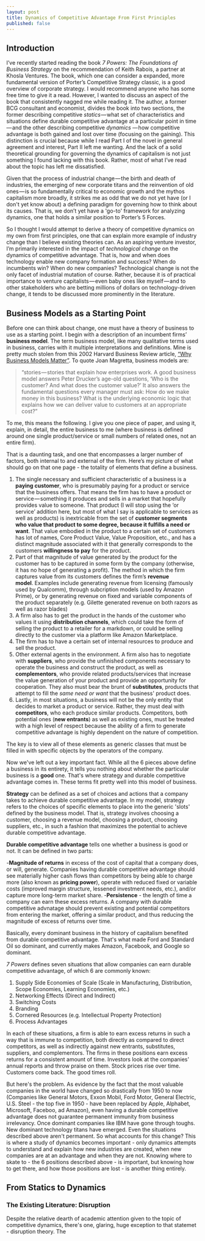 ```yaml
---
layout: post
title: Dynamics of Competitive Advantage From First Principles
published: false
---
```



## Introduction 

I’ve recently started reading the book _7 Powers: The Foundations of Business Strategy_ on the recommendation of Keith Rabois, a partner at Khosla Ventures. The book, which one can consider a expanded, more fundamental version of Porter’s Competitive Strategy classic, is a good overview of corporate strategy. I would recommend anyone who has some free time to give it a read. However, I wanted to discuss an aspect of the book that consistently nagged me while reading it. The author, a former BCG consultant and economist, divides the book into two sections, the former describing competitive _statics_ — what set of characteristics and situations define durable competitive advantage at a particular point in time — and the other describing competitive _dynamics_  — how competitive advantage is both gained and lost over time (focusing on the gaining). This distinction is crucial because while I read Part I of the novel in general agreement and interest, Part II left me wanting. And the lack of a solid theoretical grounding for governing the dynamics of capitalism is not just something I found lacking with this book. Rather, most of what I’ve read about the topic has left me dissatisfied. 

Given that the process of industrial change — the birth and death of industries, the emerging of new corporate titans and the reinvention of old ones — is so fundamentally critical to economic growth and the mythos capitalism more broadly, it strikes me as odd that we do not yet have (or I don't yet know about) a defining paradigm for governing how to think about its causes. That is, we don’t yet have a 'go-to' framework for analyzing dynamics, one that holds a similar position to Porter’s 5 Forces. 

So I thought I would attempt to derive a theory of competitive dynamics on my own from first principles, one that can explain more example of industry change than I believe existing theories can. As an aspiring venture investor,  I’m primarily interested in  the impact of _technological change_ on the dynamics of competitive advantage. That is, how and when does technology enable new company formation and success? When do incumbents win? When do new companies? Technological change is not the only facet of industrial mutation of course. Rather, because it is of practical importance to venture capitalists — even baby ones like myself — and to other stakeholders who are betting millions of dollars on technology-driven change, it tends to be discussed more prominently in the literature. 

## Business Models as a Starting Point

Before one can think about change, one must have a theory of business to use as a starting  point. I begin with a description of an incumbent firms’ **business model**. The term business model, like many qualitative terms used in business, carries with it multiple interpretations and definitions. Mine is pretty much stolen from this 2002 Harvard Business Review article, [“Why Business Models Matter”](https://hbr.org/2002/05/why-business-models-matter). To quote Joan Magretta, business models are:

> “stories — stories that explain how enterprises work. A good business model answers Peter Drucker’s age-old questions, ‘Who is the customer? And what does the customer value?’ It also answers the fundamental questions every manager must ask: How do we make money in this business? What is the underlying economic logic that explains how we can deliver value to customers at an appropriate cost?” 
> 




To me, this means the following. I give you one piece of paper, and using it, explain, in detail, the entire business to me (where business is defined around one single product/service or small numbers of related ones, not an entire firm). 

That is a daunting task, and one that encompasses a larger number of factors, both internal to and external of the firm. Here’s my picture of what should go on that one page - the totality of elements that define a business. 

1. The single necessary and sufficient characteristic of a business is a **paying customer**, who is presumably paying for a product or service that the business offers. That means the firm has to have a product or service — something it produces and sells in a market that hopefully provides value to someone. That product (I will stop using the ‘or service’ addition here,  but most of what I say is applicable to services as well as products) is inextricable from the set of **customer segments who value that product to some degree, because it fulfills a need or want**. That value embodied in the product to a certain set of customers has lot of names, Core Product Value, Value Proposition, etc., and has a distinct magnitude associated with it that generally corresponds to the customers **willingness to pay** for the product. 
2. Part of that magnitude of value generated by the product for the customer has to be captured in some form by the company (otherwise, it has no hope of generating a profit). The method in which the firm captures value from its customers defines the firm’s **revenue model**. Examples include generating revenue from licensing (famously used by Qualcomm), through subcription models (used by Amazon Prime), or by generating revenue on fixed and variable components of the product separately (e.g. Gilette generated revenue on both razors as well as razor blades)
3. A firm also has to get the product in the hands of the customer who values it using **distribution channels**, which could take the form of selling the product to a retailer for a markdown, or could be selling directly to the customer via a platform like Amazon Marketplace. 
4. The firm has to have a certain set of internal resources to produce and sell the product. 
5. Other external agents in the environment. A firm also has to negotiate with **suppliers**, who provide the unfinished components necessary to operate the business and construct the product, as well as  **complementors**, who provide related products/services that increase the value generation of your product and provide an opportunity for cooperation. They also must bear the brunt of **substitutes**, products that attempt to fill the _same need or want_ that the business' product does. 
6. Lastly, in most situations, a business will not be the only entity that decides to market a product or service. Rather, they must deal with **competitors**, who each produce similar products. Competitors, both potential ones (**new entrants**) as well as existing ones, must be treated with a high level of respect because the ability of a firm to generate competitive advantage is highly dependent on the nature of competition. 

The key is to view all of these elements as generic classes that must be filled in with specific objects by the operators of the company. 

Now we've left out a key important fact. While all the 6 pieces above define a business in its entirety, it tells you nothing about whether the particular business is a **good** one. That's where strategy and durable competitive advantage comes in. These terms fit pretty well into this model of business. 

**Strategy** can be defined as a set of choices and actions that a company takes to achieve durable competitive advantage. In my model, strategy refers to the choices of specific elements to place into the generic 'slots' defined by the business model. That is, strategy involves choosing a customer, choosing a revenue model, choosing a product, choosing suppliers, etc., in such a fashion that maximizes the potential to achieve durable competitive advantage. 


**Durable competitive advantage** tells one whether a business is good or not. It can be defined in two parts:

-**Magnitude of returns** in excess of the cost of capital that a company does, or will, generate. Companies having durable competitive advantage should see materially higher cash flows than competitors by being able to charge more (also known as **pricing power**), operate with reduced fixed or variable costs (improved margin structure, lessened investment needs, etc.), and/or capture more long-term market share. 
-**Persistence** - the length of time a company can earn these excess returns. A company with durable competitive advnatage should prevent existing and potential competitors from entering the market, offering a similar product, and thus reducing the magnitude of excess of returns over time. 

Basically, every dominant business in the history of capitalism benefited from durable competitive advantage. That's what made Ford and Standard Oil so dominant, and currently makes Amazon, Facebook, and Google so dominant. 

_7 Powers_ defines seven situations that allow companies can earn durable competitive advantage, of which 6 are commonly known:

1. Supply Side Economies of Scale (Scale in Manufacturing, Distribution, Scope Economies, Learning Economies, etc.)
2. Networking Effects (Direct and Indirect)
3. Switching Costs
4. Branding 
5. Cornered Resources (e.g. Intellectual Property Protection)
6. Process Advantages

In each of these situations, a firm is able to earn excess returns in such a way that is immune to competition, both directly as compared to direct competitors, as well as indirectly against new entrants, substitutes, suppliers, and complementors. The firms in these positions earn excess returns for a consistent amount of time. Investors look at the companies' annual reports and throw praise on them. Stock prices rise over time. Customers come back. The good times roll. 

But here's the problem. As evidence by the fact that the most valuable companies in the world have changed so drastically from 1950 to now (Companies like General Motors, Exxon Mobil, Ford Motor, General Electric, U.S. Steel - the top five in 1950 - have been replaced by Apple, Alphabet, Microsoft, Faceboo, ad Amazon), even having a durable competitive advantage does not guarantee permanent immunity from business irrelevancy. Once dominant companies like IBM have gone through toughs. New dominant technology titans have emerged. Even the situations described above aren't permanent. So what accounts for this change? This is where a study of dynamics becomes important - only dynamics attempts to understand and explain how new industries are created, when new companies are at an advantage and when they are not. Knowing where to skate to - the 6 positions described above - is important, but knowing how to get there, and how those positions are lost - is another thing entirely. 


## From Statics to Dynamics


### The Existing Literature: Disruption

Despite the relative dearth of academic attention given to the topic of competitive dynamics, there's one, glaring, huge exception to that statemet - disruption theory. The
